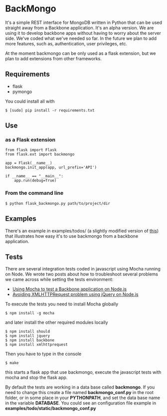 # BackMongo

It's a simple REST interface for MongoDB written in Python that can be used straight away from a Backbone application.
It's an alpha version.
We are using it to develop backbone apps without having to worry about the server side. We've coded what we've needed so far. In the future we plan to add more features, such as, authentication, user privileges, etc.

At the moment backmongo can be only used as a flask extension, but we plan to add extensions from other frameworks.


## Requirements
* flask
* pymongo

You could install all with

    $ [sudo] pip install -r requirements.txt

## Use

### as a Flask extension

    from flask import Flask
    from flask.ext import backmongo

    app = Flask(__name__)
    backmongo.init_app(app, url_prefix='API')

    if __name__ == "__main__":
        app.run(debug=True)

### From the command line

    $ python flask_backmongo.py path/to/project/dir


## Examples
There's an example in examples/todos/ (a slightly modified version of [this][0]) that illustrates how easy it's to use backmongo from a backbone application.

## Tests
There are several integration tests coded in javascript using Mocha running on Node.
We wrote two posts about how to troubleshoot several problems we came across while setting the tests environment:

 - [Using Mocha to test a Backbone application on Node.js][1]
 - [Avoiding XMLHTTPRequest problem using jQuery on Node.js][2]

 To execute the tests you need to install Mocha globally

    $ npm install -g mocha

and later install the other required modules locally

    $ npm install should
    $ npm install jquery
    $ npm install backbone
    $ npm install xmlhttprequest

Then you have to type in the console

    $ make

this starts a flask app that use backmongo, execute the javascript tests with mocha and stop the flask app.

By default the tests are working in a data base called **backmongo**. If you need to change this create a file named **backmongo_conf.py** in the root folder, or in some place in your **PYTHONPATH**, and set the data base name in the variable **DATABASE**. You could see an configuration file example in **examples/todo/static/backmongo_conf.py**

[0]: http://backbonejs.org/#examples-todos
[1]: http://garajeando.blogspot.com.es/2012/04/using-mocha-to-test-backbone.html
[2]: http://garajeando.blogspot.com.es/2012/06/avoiding-xmlhttprequest-problem-using.html
[3]: http://visionmedia.github.com/mocha/
[4]: https://github.com/visionmedia/should.js







